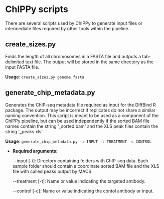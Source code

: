 # ChIPPy scripts
There are several scripts used by ChIPPy to generate input files or intermediate files required by other tools within the pipeline.
##

## create_sizes.py

Finds the length of all chromosomes in a FASTA file and outputs a tab-delimited text file. The output will be stored in the same directory as the input FASTA file.

**Usage**: ```create_sizes.py genome.fasta```

## generate_chip_metadata.py

Generates the ChIP-seq metadata file required as input for the DiffBind R package. The output may be incorrect if replicates do not share a similar naming convention. This script is meant to be used as a component of the ChIPPy pipeline, but can be used independently if the sorted BAM file names contain the string '_sorted.bam' and the XLS peak files contain the string '_peaks.xls'.

**Usage**: ```generate_chip_metadata.py -i INPUT -t TREATMENT -c CONTROL```

- **Required arguments**:

   --input [-i]: Directory containing folders with ChIP-seq data. Each sample folder should contain a coordinate sorted BAM file and the XLS file with called peaks output by MACS.

   --treatment [-t]: Name or value indicating the targeted antibody.

   --control [-c]: Name or value indicating the contol antibody or input.

